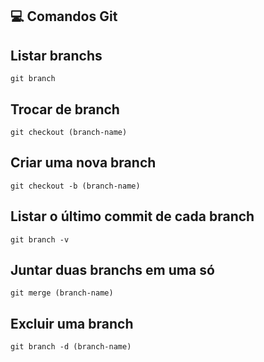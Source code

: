 ## 💻 Comandos Git

## Listar branchs

```
git branch
```

## Trocar de branch

```
git checkout (branch-name)
```

## Criar uma nova branch

```
git checkout -b (branch-name)
```

## Listar o último commit de cada branch

```
git branch -v
```

## Juntar duas branchs em uma só

```
git merge (branch-name)
```

## Excluir uma branch

```
git branch -d (branch-name)
```